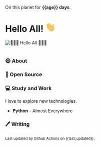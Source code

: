 On this planet for **{{age}} days**.

# Hello All! <img src="assets/wave.gif" width="32px" alt="">

<img src="assets/banner.png" style="margin-bottom:16px;" alt="👋👋👋 Hello All 👋👋👋">

### 😄 About


### 🙏 Open Source


### 💻 Study and Work

I love to explore new technologies. 

- **Python** - Almost Everywhere

### 🖊️ Writing

<sub>Last updated by Github Actions on {{last_updated}}.</sub>
